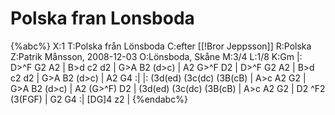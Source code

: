 # Polska fran Lonsboda

{%abc%}
X:1
T:Polska från Lönsboda
C:efter [[!Bror Jeppsson]]
R:Polska
Z:Patrik Månsson, 2008-12-03
O:Lönsboda, Skåne
M:3/4
L:1/8
K:Gm
|: D>^F G2 A2 | B>d c2 d2 | G>A B2 (d>c) | A2 G>^F D2 |
D>^F G2 A2 | B>d c2 d2 | G>A B2 (d>c) | A2 G4 :|
|: (3d(ed) (3c(dc) (3B(cB) | A>c A2 G2 | G>A B2 (d>c) |
A2 (G>^F) D2 | (3d(ed) (3c(dc) (3B(cB) | A>c A2 G2 |
D2 ^F2 (3(FGF) | G2 G4 :| [DG]4 z2 |
{%endabc%}

